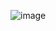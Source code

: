 ![image](https://user-images.githubusercontent.com/63789702/188323245-443ce037-7235-484e-910e-da5fda8e4902.png)
